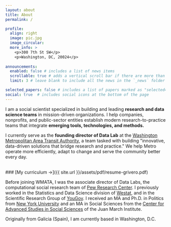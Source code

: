 ```yaml
---
layout: about
title: About
permalink: /

profile:
  align: right
  image: pic.jpg
  image_circular:
  more_info: >
    <p>300 7th St SW</p>
    <p>Washington, DC, 20024</p>
     
announcements:
  enabled: false # includes a list of news items
  scrollable: true # adds a vertical scroll bar if there are more than 3 news items
  limit: 3 # leave blank to include all the news in the `_news` folder

selected_papers: false # includes a list of papers marked as "selected={true}"
social: true  # includes social icons at the bottom of the page
---
```


I am a social scientist specialized in building and leading **research and data science teams** in mission-driven organizations. I help companies, nonprofits, and
public-sector entities establish modern research-to-practice teams that
integrate **emerging tools, technologies, and methods.**

I currently serve as the **founding director of Data Lab** at the [Washington Metropolitan Area Transit Authority](https://www.wmata.com), a team tasked with building "innovative, data-driven solutions that bridge research and practice." We help Metro operate more efficiently, adapt to change and serve the community better every day.

<br/>
### [My curriculum &rarr;]({{ site.url }}/assets/pdf/resume-grivero.pdf)

Before joining WMATA, I was the associate director of Data Labs, the computational social research team of [Pew Research Center](https://www.pewresearch.org). I previously worked in the Statistics and Data Science division of [Westat](https://www.westat.com), and in the Scientific Research Group of [YouGov](https://www.yougov.com). I received an MA and Ph.D. in Politics from [New York University](http://politics.as.nyu.edu/page/home) and an MA in Social Sciences from the [Center for Advanced Studies in Social Sciences](https://ic3jm.es/sobre-ic3jm/el-instituto/) of the Juan March Institute.

Originally from Galicia (Spain), I am currently based in Washington, D.C.

<br/>
